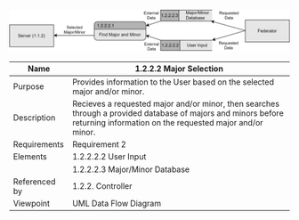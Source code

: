 ![Design Document](TeamTwoFiles/MajorSelection.drawio.svg)

| Name | 1.2.2.2 Major Selection |
| ----------- | ----------- |
| Purpose | Provides information to the User based on the selected major and/or minor. |
| Description | Recieves a requested major and/or minor, then searches through a provided database of majors and minors before returning information on the requested major and/or minor. |
| Requirements | Requirement 2 |
| Elements | 1.2.2.2.2 User Input
| | 1.2.2.2.3 Major/Minor Database |
| Referenced by | 1.2.2. Controller |
| Viewpoint | UML Data Flow Diagram |
